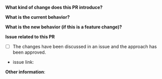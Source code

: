 **What kind of change does this PR introduce?**

<!-- (Bug fix, feature, docs update, ...) -->

**What is the current behavior?**

**What is the new behavior (if this is a feature change)?**

**Issue related to this PR**

<!--
please make sure that these changes have been discussed and approved in an issue.
Otherwise, please do: https://github.com/hatemhosny/racing-bars/issues/new
-->

- [ ] The changes have been discussed in an issue and the approach has been approved.

- issue link:

**Other information**:
